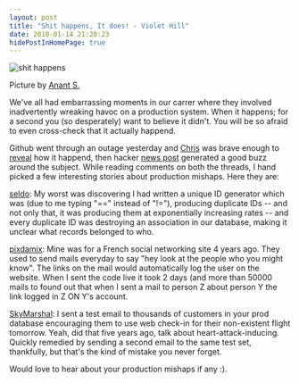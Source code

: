 ```yaml
---
layout: post
title: "Shit happens, It does! - Violet Hill"
date: 2010-01-14 21:20:23
hidePostInHomePage: true
---
```


![shit happens][1]

Picture by [Anant S.][2]

We've all had embarrassing moments in our carrer where they involved inadvertently wreaking havoc on a production system. When it happens; for a second you (so desperately) want to believe it didn't. You will be so afraid to even cross-check that it actually happend. 

Github went through an outage yesterday and [Chris][3] was brave enough to [reveal][4] how it happend, then hacker [news post][5] generated a good buzz around the subject. While reading comments on both the threads, I hand picked a few interesting stories about production mishaps. Here they are:

[seldo][6]: My worst was discovering I had written a unique ID generator which was (due to me typing "==" instead of "!="), producing duplicate IDs -- and not only that, it was producing them at exponentially increasing rates -- and every duplicate ID was destroying an association in our database, making it unclear what records belonged to who.

[pixdamix][7]: Mine was for a French social networking site 4 years ago. They used to send mails everyday to say "hey look at the people who you might know". The links on the mail would automatically log the user on the website. When I sent the code live it took 2 days (and more than 50000 mails to found out that when I sent a mail to person Z about person Y the link logged in Z ON Y's account.

[SkyMarshal][8]: I sent a test email to thousands of customers in your prod database encouraging them to use web check-in for their non-existent flight tomorrow. Yeah, did that five years ago, talk about heart-attack-inducing. Quickly remedied by sending a second email to the same test set, thankfully, but that's the kind of mistake you never forget.

Would love to hear about your production mishaps if any :). 

[1]: http://farm4.static.flickr.com/3311/4593513054_e54f94d776_m.jpg
[2]: http://www.flickr.com/photos/anantns/
[3]: http://twitter.com/#!/defunkt
[4]: https://github.com/blog/744-today-s-outage
[5]: http://hackerne.ws/item?id=1904880
[6]: http://hackerne.ws/user?id=seldo "Seldo"
[7]: http://hackerne.ws/user?id=pixdamix
[8]: http://hackerne.ws/user?id=SkyMarshal
